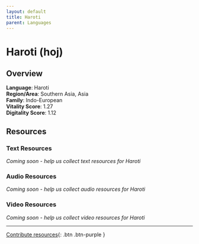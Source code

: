 ```yaml
---
layout: default
title: Haroti
parent: Languages
---
```


# Haroti (hoj)

## Overview

**Language**: Haroti  
**Region/Area**: Southern Asia, Asia  
**Family**: Indo-European  
**Vitality Score**: 1.27  
**Digitality Score**: 1.12  

## Resources

### Text Resources
*Coming soon - help us collect text resources for Haroti*

### Audio Resources
*Coming soon - help us collect audio resources for Haroti*

### Video Resources
*Coming soon - help us collect video resources for Haroti*

---

[Contribute resources](https://fairtrain.github.io/){: .btn .btn-purple }
